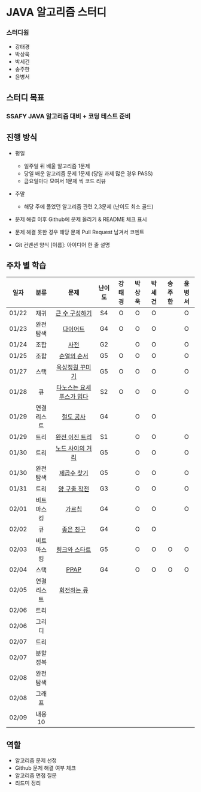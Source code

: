 # JAVA 알고리즘 스터디

### 스터디원

-   강태경
-   박상욱
-   박세건
-   송주한
-   윤병서

## 스터디 목표

### SSAFY JAVA 알고리즘 대비 + 코딩 테스트 준비

## 진행 방식

-   평일
    -   일주일 뒤 배울 알고리즘 1문제
    -   당일 배운 알고리즘 문제 1문제 (당일 과제 많은 경우 PASS)
    -   금요일마다 모여서 1문제 씩 코드 리뷰
-   주말

    -   해당 주에 풀었던 알고리즘 관련 2,3문제 (난이도 최소 골드)

-   문제 해결 이후 Github에 문제 올리기 & README 체크 표시
-   문제 해결 못한 경우 해당 문제 Pull Request 남겨서 코멘트
-   Git 컨벤션 양식 [이름]: 아이디어 한 줄 설명

## 주차 별 학습

| 일자  |    분류    |                               문제                                | 난이도 | 강태경 | 박상욱 | 박세건 | 송주한 | 윤병서 |
| ----- | :--------: | :---------------------------------------------------------------: | :----: | :----: | :----: | :----: | :----: | :----: |
| 01/22 |    재귀    |      [큰 수 구성하기](https://www.acmicpc.net/problem/18511)      |   S4   |   O    |   O    |   O    |        |   O    |
| 01/23 |  완전탐색  |         [다이어트](https://www.acmicpc.net/problem/19942)         |   G4   |   O    |   O    |   O    |        |   O    |
| 01/24 |    조합    |           [사전](https://www.acmicpc.net/problem/1256)            |   G2   |        |   O    |   O    |        |   O    |
| 01/25 |    조합    |        [순열의 순서](https://www.acmicpc.net/problem/1722)        |   G5   |   O    |   O    |   O    |        |   O    |
| 01/27 |    스택    |      [옥상정원 꾸미기](https://www.acmicpc.net/problem/6198)      |   G5   |   O    |   O    |   O    |        |   O    |
| 01/28 |     큐     | [타노스는 요세푸스가 밉다](https://www.acmicpc.net/problem/28066) |   S2   |   O    |   O    |   O    |        |   O    |
| 01/29 | 연결리스트 |        [철도 공사](https://www.acmicpc.net/problem/23309)         |   G4   |        |   O    |   O    |        |        |
| 01/29 |    트리    |      [완전 이진 트리](https://www.acmicpc.net/problem/9934)       |   S1   |        |   O    |   O    |        |   O    |
| 01/30 |    트리    |     [노드 사이의 거리](https://www.acmicpc.net/problem/1240)      |   G5   |        |   O    |   O    |        |   O    |
| 01/30 |  완전탐색  |        [제곱수 찾기](https://www.acmicpc.net/problem/1025)        |   G5   |        |   O    |   O    |        |   O    |
| 01/31 |    트리    |       [양 구출 작전](https://www.acmicpc.net/problem/16437)       |   G3   |        |   O    |   O    |        |   O    |
| 02/01 | 비트마스킹 |          [가르침](https://www.acmicpc.net/problem/1062)           |   G4   |        |   O    |   O    |        |   O    |
| 02/02 |     큐     |         [좋은 친구](https://www.acmicpc.net/problem/3078)         |   G4   |        |   O    |   O    |        |        |
| 02/03 | 비트마스킹 |      [링크와 스타트](https://www.acmicpc.net/problem/15661)       |   G5   |        |   O    |    O    |    O    |   O    |
| 02/04 |    스택    |           [PPAP](https://www.acmicpc.net/problem/16120)           |   G4   |        |   O    |   O     |   O     |   O    |
| 02/05 | 연결리스트 |          [회전하는 큐](https://www.acmicpc.net/problem/1021)       |        |        |        |        |        |        |
| 02/06 |    트리    |                                                                   |        |        |        |        |        |        |
| 02/06 |   그리디   |                                                                   |        |        |        |        |        |        |
| 02/07 |    트리    |                                                                   |        |        |        |        |        |        |
| 02/07 |  분할정복  |                                                                   |        |        |        |        |        |        |
| 02/08 |  완전탐색  |                                                                   |        |        |        |        |        |        |
| 02/08 |   그래프   |                                                                   |        |        |        |        |        |        |
| 02/09 |  내용 10   |                                                                   |        |        |        |        |        |        |

## 역할

-   알고리즘 문제 선정
-   Github 문제 해결 여부 체크
-   알고리즘 면접 질문
-   리드미 정리
